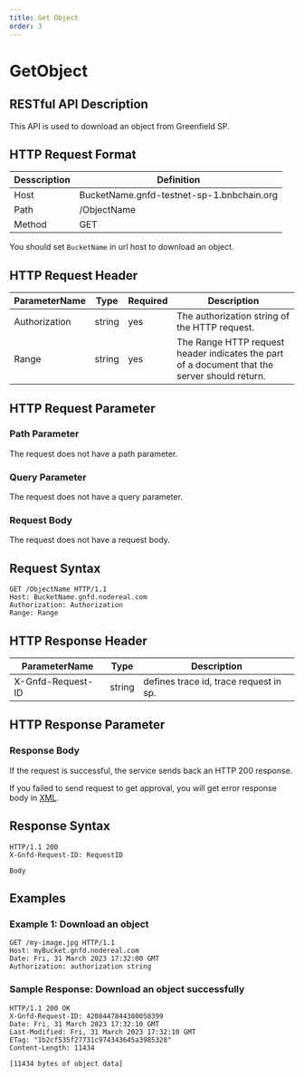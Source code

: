 ```yaml
---
title: Get Object
order: 3
---
```

# GetObject

## RESTful API Description

This API is used to download an object from Greenfield SP.

## HTTP Request Format

| Desscription | Definition                                |
| ------------ | ----------------------------------------- |
| Host         | BucketName.gnfd-testnet-sp-1.bnbchain.org |
| Path         | /ObjectName                               |
| Method       | GET                                       |

You should set `BucketName` in url host to download an object.

## HTTP Request Header

| ParameterName | Type   | Required | Description                                                                                   |
| ------------- | ------ | -------- | --------------------------------------------------------------------------------------------- |
| Authorization | string | yes      | The authorization string of the HTTP request.                                                 |
| Range         | string | yes      | The Range HTTP request header indicates the part of a document that the server should return. |

## HTTP Request Parameter

### Path Parameter

The request does not have a path parameter.

### Query Parameter

The request does not have a query parameter.

### Request Body

The request does not have a request body.

## Request Syntax

```shell
GET /ObjectName HTTP/1.1
Host: BucketName.gnfd.nodereal.com
Authorization: Authorization
Range: Range
```

## HTTP Response Header

| ParameterName     | Type   | Description                            |
| ----------------- | ------ | -------------------------------------- |
| X-Gnfd-Request-ID | string | defines trace id, trace request in sp. |

## HTTP Response Parameter

### Response Body

If the request is successful, the service sends back an HTTP 200 response.

If you failed to send request to get approval, you will get error response body in [XML](./common/error.md#sp-error-response-parameter).

## Response Syntax

```shell
HTTP/1.1 200
X-Gnfd-Request-ID: RequestID

Body
```

## Examples

### Example 1: Download an object

```shell
GET /my-image.jpg HTTP/1.1
Host: myBucket.gnfd.nodereal.com
Date: Fri, 31 March 2023 17:32:00 GMT
Authorization: authorization string
```

### Sample Response: Download an object successfully

```shell
HTTP/1.1 200 OK
X-Gnfd-Request-ID: 4208447844380058399
Date: Fri, 31 March 2023 17:32:10 GMT
Last-Modified: Fri, 31 March 2023 17:32:10 GMT
ETag: "1b2cf535f27731c974343645a3985328"
Content-Length: 11434

[11434 bytes of object data]
```
